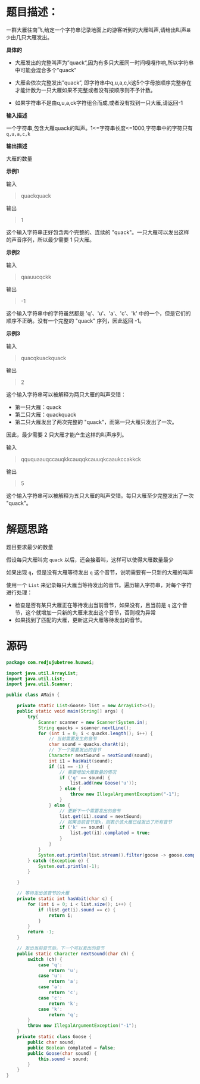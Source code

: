 # 题目描述：

一群大雁往南飞,给定一个字符串记录地面上的游客听到的大雁叫声,请给出叫声`最少`由几只大雁发出。

**具体的**

- 大雁发出的完整叫声为”quack“,因为有多只大雁同一时间嘎嘎作响,所以字符串中可能会混合多个”quack”

- 大雁会依次完整发出”quack”, 即字符串中q,u,a,c,k这5个字母按顺序完整存在才能计数为一只大雁如果不完整或者没有按顺序则不予计数。

- 如果字符串不是由q,u,a,ck字符组合而成,或者没有找到一只大雁,请返回-1

**输入描述**

一个字符串,包含大雁quack的叫声。1<=字符串长度<=1000,字符串中的字符只有`q,u,a,c,k`

**输出描述**

大雁的数量

**示例1**

输入

> quackquack

输出

>1

这个输入字符串正好包含两个完整的、连续的 "quack"。一只大雁可以发出这样的声音序列，所以最少需要 1 只大雁。

**示例2**

输入

> qaauucqckk

输出

>-1

这个输入字符串中的字符虽然都是 'q'、'u'、'a'、'c'、'k' 中的一个，但是它们的顺序不正确。没有一个完整的 "quack" 序列，因此返回 -1。


**示例3**

输入

>quacqkuackquack

输出

>2

这个输入字符串可以被解释为两只大雁的叫声交错：

- 第一只大雁：quack
- 第二只大雁：quackquack
- 第二只大雁发出了两次完整的 "quack"，而第一只大雁只发出了一次。

因此，最少需要 2 只大雁才能产生这样的叫声序列。

输入

>qququaauqccauqkkcauqqkcauuqkcaaukccakkck

输出

>5

这个输入字符串可以被解释为五只大雁的叫声交错。每只大雁至少完整发出了一次 "quack"。

# 解题思路
题目要求最少的数量

假设每只大雁叫完 `quack` 以后，还会接着叫，这样可以使得大雁数量最少

如果出现 `q`，但是没有大雁等待发出 `q` 这个音节，说明需要有一只新的大雁的叫声

使用一个 `List` 来记录每只大雁当等待发出的音节。遍历输入字符串，对每个字符进行处理：

- 检查是否有某只大雁正在等待发出当前音节，如果没有，且当前是 `q` 这个音节，这个就增加一只新的大雁来发出这个音节，否则视为异常
- 如果找到了匹配的大雁，更新这只大雁等待发出的音节。

# 源码
```java
package com.redjujubetree.huawei;

import java.util.ArrayList;
import java.util.List;
import java.util.Scanner;

public class AMain {

	private static List<Goose> list = new ArrayList<>();
	public static void main(String[] args) {
		try{
			Scanner scanner = new Scanner(System.in);
			String quacks = scanner.nextLine();
			for (int i = 0; i < quacks.length(); i++) {
				// 当前需要发生的音节
				char sound = quacks.charAt(i);
				// 下一个需要发出的音节
				Character nextSound = nextSound(sound);
				int i1 = hasWait(sound);
				if (i1 == -1) {
					// 需要增加大雁数量的情况
					if ('q' == sound) {
						list.add(new Goose('u'));
					} else {
						throw new IllegalArgumentException("-1");
					}
				} else {
					// 更新下一个需要发出的音节
					list.get(i1).sound = nextSound;
					// 如果当前音节是k，则表示该大雁已经发出了所有音节
					if ('k' == sound) {
						list.get(i1).complated = true;
					}
				}
			}
			System.out.println(list.stream().filter(goose -> goose.complated).count());
		} catch (Exception e) {
			System.out.println(-1);
		}

	}

	// 等待发出该音节的大雁
	private static int hasWait(char c) {
		for (int i = 0; i < list.size(); i++) {
			if (list.get(i).sound == c) {
				return i;
			}
		}
		return -1;
	}

	// 发出当前音节后，下一个可以发出的音节
	public static Character nextSound(char ch) {
		switch (ch) {
			case 'q':
				return 'u';
			case 'u':
				return 'a';
			case 'a':
				return 'c';
			case 'c':
				return 'k';
			case 'k':
				return 'q';
		}
		throw new IllegalArgumentException("-1");
	}
	private static class Goose {
		public char sound;
		public Boolean complated = false;
		public Goose(char sound) {
			this.sound = sound;
		}
	}
}

```
